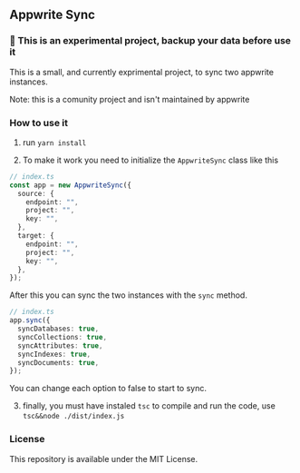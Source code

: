 ## Appwrite Sync

### 🚧 This is an experimental project, backup your data before use it

This is a small, and currently exprimental project, to sync two appwrite instances.

Note: this is a comunity project and isn't maintained by appwrite

### How to use it

1. run `yarn install`

2. To make it work you need to initialize the `AppwriteSync` class like this

```ts
// index.ts
const app = new AppwriteSync({
  source: {
    endpoint: "",
    project: "",
    key: "",
  },
  target: {
    endpoint: "",
    project: "",
    key: "",
  },
});
```

After this you can sync the two instances with the `sync` method.

```ts
// index.ts
app.sync({
  syncDatabases: true,
  syncCollections: true,
  syncAttributes: true,
  syncIndexes: true,
  syncDocuments: true,
});
```

You can change each option to false to start to sync.

3. finally, you must have instaled `tsc` to compile and run the code, use `tsc&&node ./dist/index.js`

### License

This repository is available under the MIT License.
